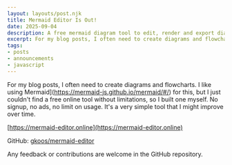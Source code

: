 ```yaml
---
layout: layouts/post.njk
title: Mermaid Editor Is Out!
date: 2025-09-04
description: A free mermaid diagram tool to edit, render and export diagrams and flowcharts.
excerpt: For my blog posts, I often need to create diagrams and flowcharts. I like using Mermaid for this, but I just couldn't find a free online tool without limitations, so I built one myself.
tags:
- posts
- announcements
- javascript
---
```

For my blog posts, I often need to create diagrams and flowcharts. I like using Mermaid](https://mermaid-js.github.io/mermaid/#/) for this, but I just couldn't find a free online tool without limitations, so I built one myself. No signup, no ads, no limit on usage. It's a very simple tool that I might improve over time.

[https://mermaid-editor.online](https://mermaid-editor.online)

GitHub: [gkoos/mermaid-editor](https://github.com/gkoos/mermaid-editor)

Any feedback or contributions are welcome in the GitHub repository.